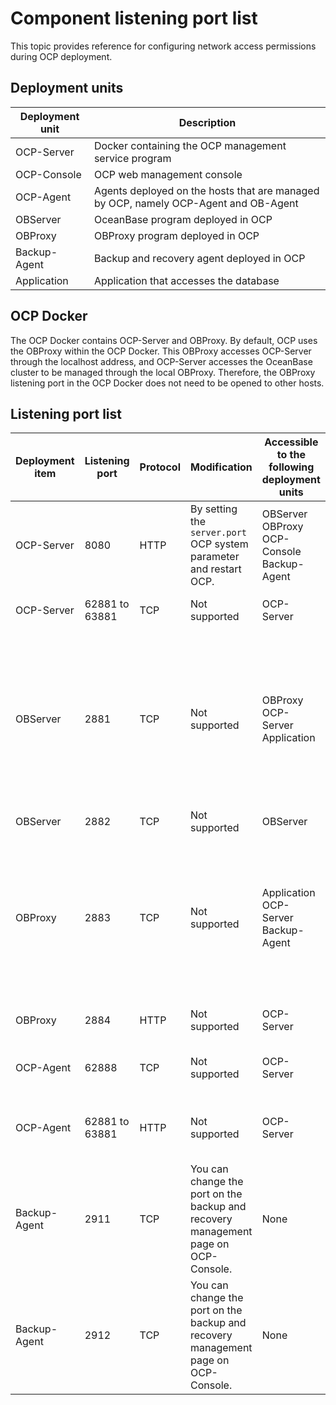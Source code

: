 Component listening port list 
==================================================

This topic provides reference for configuring network access permissions during OCP deployment. 

Deployment units 
-------------------------------------



| Deployment unit |                                     Description                                     |
|-----------------|-------------------------------------------------------------------------------------|
| OCP-Server      | Docker containing the OCP management service program                                |
| OCP-Console     | OCP web management console                                                          |
| OCP-Agent       | Agents deployed on the hosts that are managed by OCP, namely OCP-Agent and OB-Agent |
| OBServer        | OceanBase program deployed in OCP                                                   |
| OBProxy         | OBProxy program deployed in OCP                                                     |
| Backup-Agent    | Backup and recovery agent deployed in OCP                                           |
| Application     | Application that accesses the database                                              |



**OCP Docker** 
-----------------------------------

The OCP Docker contains OCP-Server and OBProxy. By default, OCP uses the OBProxy within the OCP Docker. This OBProxy accesses OCP-Server through the localhost address, and OCP-Server accesses the OceanBase cluster to be managed through the local OBProxy. Therefore, the OBProxy listening port in the OCP Docker does not need to be opened to other hosts.

Listening port list 
----------------------------------------



| Deployment item | Listening port | Protocol |                                              Modification                                              |                       Accessible to the following deployment units                        |                                                                                                                                                                                                                                       Remarks                                                                                                                                                                                                                                        |
|-----------------|----------------|----------|--------------------------------------------------------------------------------------------------------|-------------------------------------------------------------------------------------------|--------------------------------------------------------------------------------------------------------------------------------------------------------------------------------------------------------------------------------------------------------------------------------------------------------------------------------------------------------------------------------------------------------------------------------------------------------------------------------------|
| OCP-Server      | 8080           | HTTP     | By setting the  `server.port` OCP system parameter and restart OCP. | OBServer OBProxy OCP-Console Backup-Agent | The web service of the OCP-Server listens to the port. In general, other components access OCP-Server through SLB or DNS address.                                                                                                                                                                                                                                                                                                                                                    |
| OCP-Server      | 62881 to 63881 | TCP      | Not supported                                                                                          | OCP-Server                                                                                | Port for the communication between the monitor worker processes in OCP-Server.                                                                                                                                                                                                                                                                                                                                                                                                       |
| OBServer        | 2881           | TCP      | Not supported                                                                                          | OBProxy OCP-Server Application                            | 1. OBServer SQL listening port.   2. By default, OCP-Server accesses OCP-Server through OBProxy. You can set the OCP system parameter  `obsdk.ob.connection.mode` to  `direct` to enable OCP-Server to access OBServer through direct connection.   3. We recommend that you do not use direct connection to access OBServer.    |
| OBServer        | 2882           | TCP      | Not supported                                                                                          | OBServer                                                                                  | RPC communication port between OBServers.                                                                                                                                                                                                                                                                                                                                                                                                                                            |
| OBProxy         | 2883           | TCP      | Not supported                                                                                          | Application OCP-Server Backup-Agent                       | 1. OBProxy listening port.   2. Applications access OBServer through OBProxy in general.   3. By default, OCP-Server accesses OBServer through the OBProxy within its own Docker. You can set the OCP system parameter  `ocp.system.obproxy.address` to enable OCP-Server to access OBServer through an external OBProxy.                        |
| OBProxy         | 2884           | HTTP     | Not supported                                                                                          | OCP-Server                                                                                | Listening port of the monitoring metrics API of OBProxy.                                                                                                                                                                                                                                                                                                                                                                                                                             |
| OCP-Agent       | 62888          | TCP      | Not supported                                                                                          | OCP-Server                                                                                | OCP-Agent RPC listening port, which is used to receive commands from OCP-Server.                                                                                                                                                                                                                                                                                                                                                                                                     |
| OCP-Agent       | 62881 to 63881 | HTTP     | Not supported                                                                                          | OCP-Server                                                                                | Listening port of the monitoring metrics API of OCP-Agent. OCP-Agent uses an unused port within this range.                                                                                                                                                                                                                                                                                                                                                                          |
| Backup-Agent    | 2911           | TCP      | You can change the port on the backup and recovery management page on OCP-Console.                     | None                                                                                      | Local listening port of Backup-Agent for performing backup. The port is not open to external access. If the port is used by another program, the Backup-Agent program will fail to start.                                                                                                                                                                                                                                                                                            |
| Backup-Agent    | 2912           | TCP      | You can change the port on the backup and recovery management page on OCP-Console.                     | None                                                                                      | Local listening port of Backup-Agent for performing recovery. The port is not open to external access. If the port is used by another program, the Backup-Agent program will fail to start.                                                                                                                                                                                                                                                                                          |


